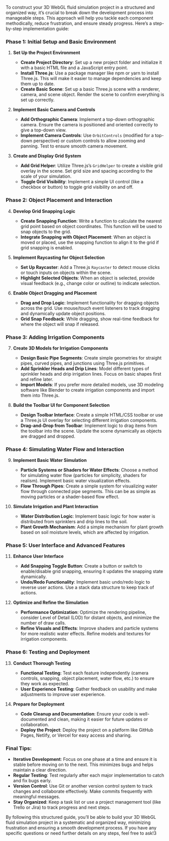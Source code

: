 To construct your 3D WebGL fluid simulation project in a structured and organized way, it’s crucial to break down the development process into manageable steps. This approach will help you tackle each component methodically, reduce frustration, and ensure steady progress. Here’s a step-by-step implementation guide:

### **Phase 1: Initial Setup and Basic Environment**

1. **Set Up the Project Environment**
   - **Create Project Directory**: Set up a new project folder and initialize it with a basic HTML file and a JavaScript entry point.
   - **Install Three.js**: Use a package manager like npm or yarn to install Three.js. This will make it easier to manage dependencies and keep them up to date.
   - **Create Basic Scene**: Set up a basic Three.js scene with a renderer, camera, and scene object. Render the scene to confirm everything is set up correctly.

2. **Implement Basic Camera and Controls**
   - **Add Orthographic Camera**: Implement a top-down orthographic camera. Ensure the camera is positioned and oriented correctly to give a top-down view.
   - **Implement Camera Controls**: Use `OrbitControls` (modified for a top-down perspective) or custom controls to allow zooming and panning. Test to ensure smooth camera movement.

3. **Create and Display Grid System**
   - **Add Grid Helper**: Utilize Three.js’s `GridHelper` to create a visible grid overlay in the scene. Set grid size and spacing according to the scale of your simulation.
   - **Toggle Grid Visibility**: Implement a simple UI control (like a checkbox or button) to toggle grid visibility on and off.

### **Phase 2: Object Placement and Interaction**

4. **Develop Grid Snapping Logic**
   - **Create Snapping Function**: Write a function to calculate the nearest grid point based on object coordinates. This function will be used to snap objects to the grid.
   - **Integrate Snapping with Object Placement**: When an object is moved or placed, use the snapping function to align it to the grid if grid snapping is enabled.

5. **Implement Raycasting for Object Selection**
   - **Set Up Raycaster**: Add a Three.js `Raycaster` to detect mouse clicks or touch inputs on objects within the scene.
   - **Highlight Selected Objects**: When an object is selected, provide visual feedback (e.g., change color or outline) to indicate selection.

6. **Enable Object Dragging and Placement**
   - **Drag and Drop Logic**: Implement functionality for dragging objects across the grid. Use mouse/touch event listeners to track dragging and dynamically update object positions.
   - **Grid Snap Feedback**: While dragging, show real-time feedback for where the object will snap if released.

### **Phase 3: Adding Irrigation Components**

7. **Create 3D Models for Irrigation Components**
   - **Design Basic Pipe Segments**: Create simple geometries for straight pipes, curved pipes, and junctions using Three.js primitives.
   - **Add Sprinkler Heads and Drip Lines**: Model different types of sprinkler heads and drip irrigation lines. Focus on basic shapes first and refine later.
   - **Import Models**: If you prefer more detailed models, use 3D modeling software like Blender to create irrigation components and import them into Three.js.

8. **Build the Toolbar UI for Component Selection**
   - **Design Toolbar Interface**: Create a simple HTML/CSS toolbar or use a Three.js UI overlay for selecting different irrigation components.
   - **Drag-and-Drop from Toolbar**: Implement logic to drag items from the toolbar into the scene. Update the scene dynamically as objects are dragged and dropped.

### **Phase 4: Simulating Water Flow and Interaction**

9. **Implement Basic Water Simulation**
   - **Particle Systems or Shaders for Water Effects**: Choose a method for simulating water flow (particles for simplicity, shaders for realism). Implement basic water visualization effects.
   - **Flow Through Pipes**: Create a simple system for visualizing water flow through connected pipe segments. This can be as simple as moving particles or a shader-based flow effect.

10. **Simulate Irrigation and Plant Interaction**
    - **Water Distribution Logic**: Implement basic logic for how water is distributed from sprinklers and drip lines to the soil.
    - **Plant Growth Mechanism**: Add a simple mechanism for plant growth based on soil moisture levels, which are affected by irrigation.

### **Phase 5: User Interface and Advanced Features**

11. **Enhance User Interface**
    - **Add Snapping Toggle Button**: Create a button or switch to enable/disable grid snapping, ensuring it updates the snapping state dynamically.
    - **Undo/Redo Functionality**: Implement basic undo/redo logic to reverse user actions. Use a stack data structure to keep track of actions.

12. **Optimize and Refine the Simulation**
    - **Performance Optimization**: Optimize the rendering pipeline, consider Level of Detail (LOD) for distant objects, and minimize the number of draw calls.
    - **Refine Visuals and Effects**: Improve shaders and particle systems for more realistic water effects. Refine models and textures for irrigation components.

### **Phase 6: Testing and Deployment**

13. **Conduct Thorough Testing**
    - **Functional Testing**: Test each feature independently (camera controls, snapping, object placement, water flow, etc.) to ensure they work as expected.
    - **User Experience Testing**: Gather feedback on usability and make adjustments to improve user experience.

14. **Prepare for Deployment**
    - **Code Cleanup and Documentation**: Ensure your code is well-documented and clean, making it easier for future updates or collaboration.
    - **Deploy the Project**: Deploy the project on a platform like GitHub Pages, Netlify, or Vercel for easy access and sharing.

### **Final Tips:**

- **Iterative Development**: Focus on one phase at a time and ensure it is stable before moving on to the next. This minimizes bugs and helps maintain a clear direction.
- **Regular Testing**: Test regularly after each major implementation to catch and fix bugs early.
- **Version Control**: Use Git or another version control system to track changes and collaborate effectively. Make commits frequently with meaningful messages.
- **Stay Organized**: Keep a task list or use a project management tool (like Trello or Jira) to track progress and next steps.

By following this structured guide, you’ll be able to build your 3D WebGL fluid simulation project in a systematic and organized way, minimizing frustration and ensuring a smooth development process. If you have any specific questions or need further details on any steps, feel free to ask!3